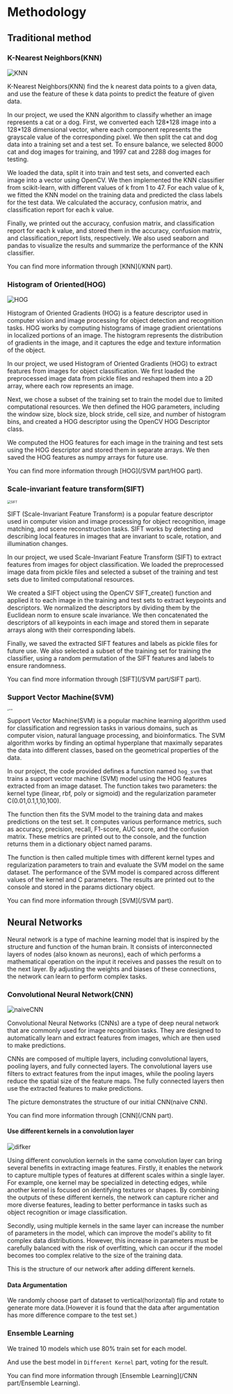 # Methodology

## Traditional method

### K-Nearest Neighbors(KNN)

![KNN](/mdpic/KNN.jpg)



K-Nearest Neighbors(KNN) find the k nearest data points to a given data, and use the feature of these k data points to predict the feature of given data.

In our project, we  used the KNN algorithm to classify whether an image represents a cat or a dog. First, we converted each 128\*128 image into a 128\*128 dimensional vector, where each component represents the grayscale value of the corresponding pixel. We then split the cat and dog data into a training set and a test set. To ensure balance, we selected 8000 cat and dog images for training, and 1997 cat and 2288 dog images for testing.

We loaded the data, split it into train and test sets, and converted each image into a vector using OpenCV. We then implemented the KNN classifier from scikit-learn, with different values of k from 1 to 47. For each value of k, we fitted the KNN model on the training data and predicted the class labels for the test data. We calculated the accuracy, confusion matrix, and classification report for each k value.

Finally, we printed out the accuracy, confusion matrix, and classification report for each k value, and stored them in the accuracy, confusion matrix, and classification_report lists, respectively. We also used seaborn and pandas to visualize the results and summarize the performance of the KNN classifier.

You can find more information through [KNN](/KNN part).



### Histogram of Oriented(HOG)

![HOG](/mdpic/HOG.png)





Histogram of Oriented Gradients (HOG) is a feature descriptor used in computer vision and image processing for object detection and recognition tasks. HOG works by computing histograms of image gradient orientations in localized portions of an image. The histogram represents the distribution of gradients in the image, and it captures the edge and texture information of the object.

In our project, we used Histogram of Oriented Gradients (HOG) to extract features from images for object classification. We first loaded the preprocessed image data from pickle files and reshaped them into a 2D array, where each row represents an image.

Next, we chose a subset of the training set to train the model due to limited computational resources. We then defined the HOG parameters, including the window size, block size, block stride, cell size, and number of histogram bins, and created a HOG descriptor using the OpenCV HOG Descriptor class.

We computed the HOG features for each image in the training and test sets using the HOG descriptor and stored them in separate arrays. We then saved the HOG features as numpy arrays for future use.

You can find more information through [HOG](/SVM part/HOG part).



### Scale-invariant feature transform(SIFT)

<img src="/mdpic/SIFT.jpg" alt="SIFT" style="zoom:50%;" />

SIFT (Scale-Invariant Feature Transform) is a popular feature descriptor used in computer vision and image processing for object recognition, image matching, and scene reconstruction tasks. SIFT works by detecting and describing local features in images that are invariant to scale, rotation, and illumination changes.

 In our project, we used Scale-Invariant Feature Transform (SIFT) to extract features from images for object classification. We loaded the preprocessed image data from pickle files and selected a subset of the training and test sets due to limited computational resources.

We created a SIFT object using the OpenCV SIFT_create() function and applied it to each image in the training and test sets to extract keypoints and descriptors. We normalized the descriptors by dividing them by the Euclidean norm to ensure scale invariance. We then concatenated the descriptors of all keypoints in each image and stored them in separate arrays along with their corresponding labels.

Finally, we saved the extracted SIFT features and labels as pickle files for future use. We also selected a subset of the training set for training the classifier, using a random permutation of the SIFT features and labels to ensure randomness.

You can find more information through [SIFT](/SVM part/SIFT part).

### Support Vector Machine(SVM)

<img src="/mdpic/SVM.png" alt="SVM" style="zoom:25%;" />

Support Vector Machine(SVM) is a popular machine learning algorithm used for classification and regression tasks in various domains, such as computer vision, natural language processing, and bioinformatics. The SVM algorithm works by finding an optimal hyperplane that maximally separates the data into different classes, based on the geometrical properties of the data.

In our project, the code provided defines a function named `hog_svm` that trains a support vector machine (SVM) model using the HOG features extracted from an image dataset. The function takes two parameters: the kernel type (linear, rbf,  poly or sigmoid) and the regularization parameter C(0.01,0.1,1,10,100).

The function then fits the SVM model to the training data and makes predictions on the test set. It computes various performance metrics, such as accuracy, precision, recall, F1-score, AUC score, and the confusion matrix. These metrics are printed out to the console, and the function returns them in a dictionary object named params.

The function is then called multiple times with different kernel types and regularization parameters to train and evaluate the SVM model on the same dataset. The performance of the SVM model is compared across different values of the kernel and C parameters. The results are printed out to the console and stored in the params dictionary object.

You can find more information through [SVM](/SVM part).

## Neural Networks

Neural network is a type of machine learning model that is inspired by the structure and function of the human brain. It consists of interconnected layers of nodes (also known as neurons), each of which performs a mathematical operation on the input it receives and passes the result on to the next layer. By adjusting the weights and biases of these connections, the network can learn to perform complex tasks.

### Convolutional Neural Network(CNN)

![naiveCNN](/mdpic/naiveCNN1.jpg)

Convolutional Neural Networks (CNNs) are a type of deep neural network that are commonly used for image recognition tasks. They are designed to automatically learn and extract features from images, which are then used to make predictions.

CNNs are composed of multiple layers, including convolutional layers, pooling layers, and fully connected layers. The convolutional layers use filters to extract features from the input images, while the pooling layers reduce the spatial size of the feature maps. The fully connected layers then use the extracted features to make predictions.

The picture demonstrates the structure of our initial CNN(naive CNN).

You can find more information through [CNN](/CNN part).

#### Use different kernels in a convolution layer

![difker](/mdpic/difker2.jpg)



Using different convolution kernels in the same convolution layer can bring several benefits in extracting image features. Firstly, it enables the network to capture multiple types of features at different scales within a single layer. For example, one kernel may be specialized in detecting edges, while another kernel is focused on identifying textures or shapes. By combining the outputs of these different kernels, the network can capture richer and more diverse features, leading to better performance in tasks such as object recognition or image classification.

Secondly, using multiple kernels in the same layer can increase the number of parameters in the model, which can improve the model's ability to fit complex data distributions. However, this increase in parameters must be carefully balanced with the risk of overfitting, which can occur if the model becomes too complex relative to the size of the training data.

This is the structure of our network after adding different kernels.

#### Data Argumentation

We randomly choose part of dataset to vertical(horizontal) flip and rotate to generate more data.(However it is found that the data after argumentation has more difference compare to the test set.)

### Ensemble Learning

We trained 10 models which use 80% train set for each model.

And use the best model in `Different Kernel` part, voting for the result.

You can find more information through [Ensemble Learning](/CNN part/Ensemble Learning).